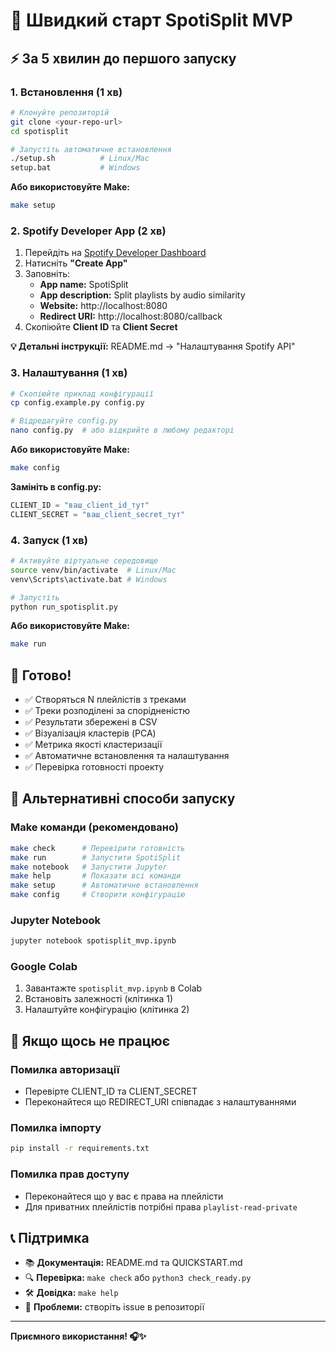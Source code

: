 # 🚀 Швидкий старт SpotiSplit MVP

## ⚡ За 5 хвилин до першого запуску

### 1. Встановлення (1 хв)
```bash
# Клонуйте репозиторій
git clone <your-repo-url>
cd spotisplit

# Запустіть автоматичне встановлення
./setup.sh          # Linux/Mac
setup.bat           # Windows
```

**Або використовуйте Make:**
```bash
make setup
```

### 2. Spotify Developer App (2 хв)
1. Перейдіть на [Spotify Developer Dashboard](https://developer.spotify.com/dashboard/)
2. Натисніть **"Create App"**
3. Заповніть:
   - **App name:** SpotiSplit
   - **App description:** Split playlists by audio similarity
   - **Website:** http://localhost:8080
   - **Redirect URI:** http://localhost:8080/callback
4. Скопіюйте **Client ID** та **Client Secret**

**💡 Детальні інструкції:** README.md → "Налаштування Spotify API"

### 3. Налаштування (1 хв)
```bash
# Скопіюйте приклад конфігурації
cp config.example.py config.py

# Відредагуйте config.py
nano config.py  # або відкрийте в любому редакторі
```

**Або використовуйте Make:**
```bash
make config
```

**Замініть в config.py:**
```python
CLIENT_ID = "ваш_client_id_тут"
CLIENT_SECRET = "ваш_client_secret_тут"
```

### 4. Запуск (1 хв)
```bash
# Активуйте віртуальне середовище
source venv/bin/activate  # Linux/Mac
venv\Scripts\activate.bat # Windows

# Запустіть
python run_spotisplit.py
```

**Або використовуйте Make:**
```bash
make run
```

## 🎯 Готово!

- ✅ Створяться N плейлістів з треками
- ✅ Треки розподілені за спорідненістю
- ✅ Результати збережені в CSV
- ✅ Візуалізація кластерів (PCA)
- ✅ Метрика якості кластеризації
- ✅ Автоматичне встановлення та налаштування
- ✅ Перевірка готовності проекту

## 🔧 Альтернативні способи запуску

### Make команди (рекомендовано)
```bash
make check      # Перевірити готовність
make run        # Запустити SpotiSplit
make notebook   # Запустити Jupyter
make help       # Показати всі команди
make setup      # Автоматичне встановлення
make config     # Створити конфігурацію
```

### Jupyter Notebook
```bash
jupyter notebook spotisplit_mvp.ipynb
```

### Google Colab
1. Завантажте `spotisplit_mvp.ipynb` в Colab
2. Встановіть залежності (клітинка 1)
3. Налаштуйте конфігурацію (клітинка 2)

## 🚨 Якщо щось не працює

### Помилка авторизації
- Перевірте CLIENT_ID та CLIENT_SECRET
- Переконайтеся що REDIRECT_URI співпадає з налаштуваннями

### Помилка імпорту
```bash
pip install -r requirements.txt
```

### Помилка прав доступу
- Переконайтеся що у вас є права на плейлісти
- Для приватних плейлістів потрібні права `playlist-read-private`

## 📞 Підтримка

- 📚 **Документація:** README.md та QUICKSTART.md
- 🔍 **Перевірка:** `make check` або `python3 check_ready.py`
- 🛠️ **Довідка:** `make help`
- 🐛 **Проблеми:** створіть issue в репозиторії

---

**Приємного використання! 🎧✨**
